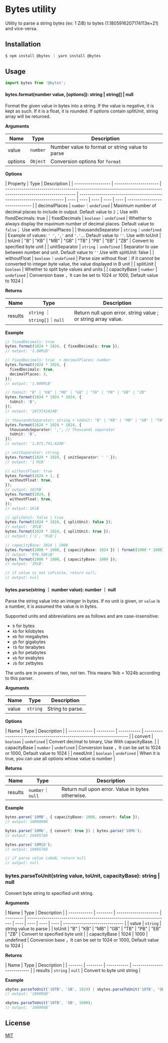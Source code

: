 # Bytes utility

Utility to parse a string bytes (ex: 1 ZiB) to bytes (1.1805916207174113e+21) and vice-versa.

## Installation

```bash
$ npm install @bytes ｜ yarn install @bytes
```

## Usage

```ts
import bytes from '@bytes';
```

#### bytes.format(number value, [options]): string | string[] | null

Format the given value in bytes into a string. If the value is negative, it is kept as such. If it is a float, it is rounded. If options contain splitUnit, string array will be returned.

**Arguments**

| Name    | Type     | Description                                     |
| ------- | -------- | ----------------------------------------------- |
| value   | `number` | Number value to format or string value to parse |
| options | `Object` | Conversion options for `format`                 |

**Options**

| Property           | Type                   | Description                                                                                                       |
| ------------------ | ---------------------- | ----------------------------------------------------------------------------------------------------------------- | ---------------------------------------------------------------------- | ---- | ---- | ---- | ---- | ---- | ------------------------------ |
| decimalPlaces      | `number`｜`undefined`  | Maximum number of decimal places to include in output. Default value to `2`；Use with fixedDecimals: true         |
| fixedDecimals      | `boolean`｜`undefined` | Whether to always display the maximum number of decimal places. Default value to `false`； Use with decimalPlaces |
| thousandsSeparator | `string`｜`undefined`  | Example of values: `' '`, `','` and `'.'`... Default value to `''`. Use with toUnit                               |
| toUnit             | "B"                    | "KB"                                                                                                              | "MB"                                                                   | "GB" | "TB" | "PB" | "EB" | "ZB" | Convert to specified byte unit |
| unitSeparator      | `string`｜`undefined`  | Separator to use between number and unit. Default value to `''`.Use with splitUnit: false                         |
| withoutFloat       | `boolean`｜`undefined` | Parse size without float：If it cannot be converted to integer byte value, the value displayed in B unit          |
| splitUnit          | `boolean`              | Whether to split byte values and units                                                                            |
| capacityBase       | `number`               | `undefined`                                                                                                       | Conversion base ，It can be set to 1024 or 1000, Default value to 1024 |

**Returns**

| Name    | Type                          | Description                                                   |
| ------- | ----------------------------- | ------------------------------------------------------------- |
| results | `string` ｜`string[]`｜`null` | Return null upon error. string value ; or string array value. |

**Example**

```ts
// fixedDecimals: true
bytes.format(1024 * 1024, { fixedDecimals: true });
// output: '1.00MiB'

// fixedDecimals: true  + decimalPlaces: number
bytes.format(1024 * 1024, {
  fixedDecimals: true,
  decimalPlaces: 3,
});
// output: '1.000MiB'

// toUnit: "B" | "KB" | "MB" | "GB" | "TB" | "PB" | "EB" | "ZB"
bytes.format(1024 * 1024 * 1024, {
  toUnit: 'B',
});
// output: '1073741824B'

// thousandsSeparator: string + toUnit: "B" | "KB" | "MB" | "GB" | "TB" | "PB" | "EB" | "ZB"
bytes.format(1024 * 1024 * 1024, {
  thousandsSeparator: ',', // Thousands separator
  toUnit: 'B',
});
// output: '1,073,741,824B'

// unitSeparator: string
bytes.format(1024 * 1024, { unitSeparator: ' ' });
// output: '1 MiB'

// withoutFloat: true
bytes.format(1024 + 1, {
  withoutFloat: true,
});
// output: 1025B
bytes.format(1024, {
  withoutFloat: true,
});
// output: 1KiB

// splitUnit: false | true
bytes.format(1024 * 1024, { splitUnit: false });
// output: '1MiB'
bytes.format(1024 * 1024, { splitUnit: true });
// output: ['1', 'MiB']

// capacityBase: 1024 | 1000
bytes.format(1000 * 1000, { capacityBase: 1024 }) | format(1000 * 1000);
// output: '976.56KiB'
bytes.format(1000 * 1000, { capacityBase: 1000 });
// output: '1MiB'

// if value is not isFinite, return null;
// output: null
```

#### bytes.parse(string ｜ number value): number ｜ null

Parse the string value into an integer in bytes. If no unit is given, or `value` is a number, it is assumed the value is in bytes.

Supported units and abbreviations are as follows and are case-insensitive:

- `b` for bytes
- `kb` for kilobytes
- `mb` for megabytes
- `gb` for gigabytes
- `tb` for terabytes
- `pb` for petabytes
- `eb` for exabytes
- `zb` for zetbytes

The units are in powers of two, not ten. This means 1kib = 1024b according to this parser.

**Arguments**

| Name  | Type     | Description      |
| ----- | -------- | ---------------- |
| value | `string` | String to parse. |

**Options**

| Name         | Type      | Description |
| ------------ | --------- | ----------- | ---------------------------------------------------------------------- |
| convert      | `boolean` | `undefined` | Convert decimal to binary, Use With capacityBase.                      |
| capacityBase | `number`  | `undefined` | Conversion base ，It can be set to 1024 or 1000, Default value to 1024 |
| needUnit     | `boolean` | `undefined` | When it is true, you can use all options whose value is number         |

**Returns**

| Name    | Type             | Description                                       |
| ------- | ---------------- | ------------------------------------------------- |
| results | `number`｜`null` | Return null upon error. Value in bytes otherwise. |

**Example**

```ts
bytes.parse('10MB', { capacityBase: 1000, convert: false });
// output: 10000000

bytes.parse('10Mb', { convert: true }) | bytes.parse('10Mb');
// output: 10485760

bytes.parse('10Mib');
// output: 10485760

// if parse value isNaN, return null
// output: null
```

### bytes.parseToUnit(string value, toUnit, capacityBase): string | null

Convert byte string to specified unit string.

**Arguments**

| Name         | Type     | Description           |
| ------------ | -------- | --------------------- | --------- | ---------------------------------------------------------------------- | ---- | ---- | ---- | ---- | ------------------------------ |
| value        | `string` | string value to parse |
| toUnit       | "B"      | "KB"                  | "MB"      | "GB"                                                                   | "TB" | "PB" | "EB" | "ZB" | Convert to specified byte unit |
| capacityBase | 1024     | 1000                  | undefined | Conversion base ，It can be set to 1024 or 1000, Default value to 1024 |

**Returns**

| Name    | Type     | Description |
| ------- | -------- | ----------- | --------------------------- |
| results | `string` | `null`      | Convert to byte unit string |

**Example**

```ts
xbytes.parseToUnit('10TB', 'GB', 1024) | xbytes.parseToUnit('10TB', 'GB');
// output: '10000GB'

xbytes.parseToUnit('10TB', 'GB', 1000);
// output: '10000GB'
```

## License

[MIT](LICENSE)
